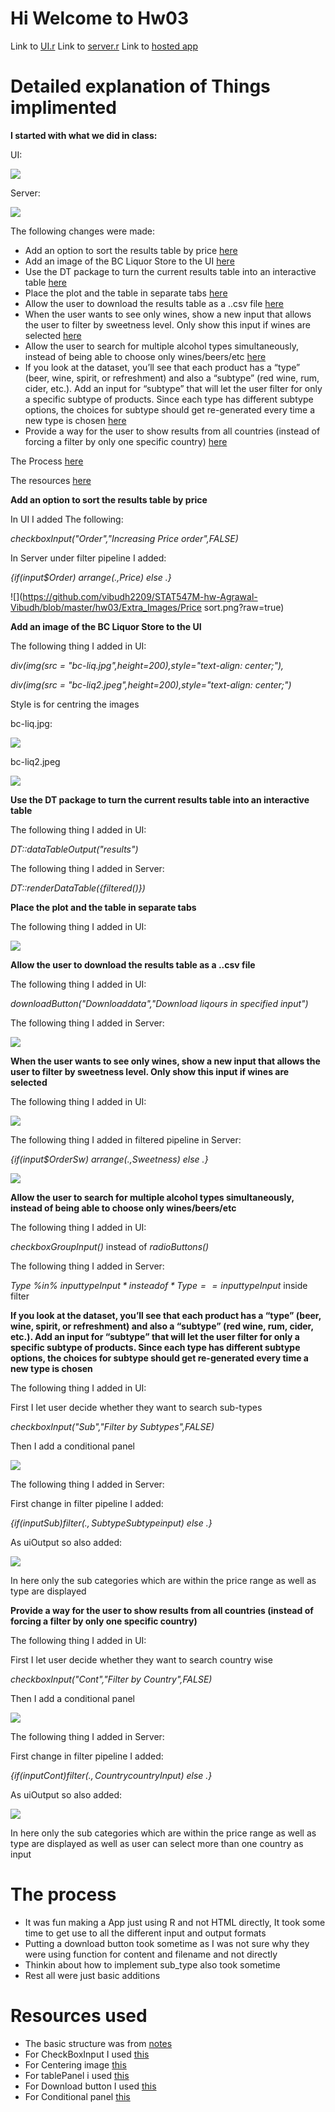 # Hi Welcome to Hw03 

Link to [UI.r](https://github.com/vibudh2209/STAT547M-hw-Agrawal-Vibudh/blob/master/hw03/app/ui.r)
Link to [server.r](https://github.com/vibudh2209/STAT547M-hw-Agrawal-Vibudh/blob/master/hw03/app/server.r)
Link to [hosted app](https://vibudh-applications.shinyapps.io/BC_Liqour/)

# Detailed explanation of Things implimented

**I started with what we did in class:**

UI:

![](https://github.com/vibudh2209/STAT547M-hw-Agrawal-Vibudh/blob/master/hw03/Extra_Images/UI.png?raw=true)

Server:

![](https://github.com/vibudh2209/STAT547M-hw-Agrawal-Vibudh/blob/master/hw03/Extra_Images/Server.png?raw=true)

The following changes were made:

- Add an option to sort the results table by price [here](#Head1)
- Add an image of the BC Liquor Store to the UI [here](#Head2)
- Use the DT package to turn the current results table into an interactive table [here](#Head3)
- Place the plot and the table in separate tabs [here](#Head4)
- Allow the user to download the results table as a ..csv file [here](#Head5)
- When the user wants to see only wines, show a new input that allows the user to filter by sweetness level. Only show this input if wines are selected [here](#Head6)
- Allow the user to search for multiple alcohol types simultaneously, instead of being able to choose only wines/beers/etc [here](#Head7)
- If you look at the dataset, you’ll see that each product has a “type” (beer, wine, spirit, or refreshment) and also a “subtype” (red wine, rum, cider, etc.). Add an input for “subtype” that will let the user filter for only a specific subtype of products. Since each type has different subtype options, the choices for subtype should get re-generated every time a new type is chosen [here](#Head8)
- Provide a way for the user to show results from all countries (instead of forcing a filter by only one specific country) [here](#Head9)


The Process [here](#Head)

The resources [here](#Headd)


<a name=Head1>
</a>

**Add an option to sort the results table by price**

In UI I added The following:

*checkboxInput("Order","Increasing Price order",FALSE)*

In Server under filter pipeline I added:

*{if(input$Order) arrange(.,Price) else .}*

![](https://github.com/vibudh2209/STAT547M-hw-Agrawal-Vibudh/blob/master/hw03/Extra_Images/Price sort.png?raw=true)



<a name=Head2>
</a>

**Add an image of the BC Liquor Store to the UI**

The following thing I added in UI:

*div(img(src = "bc-liq.jpg",height=200),style="text-align: center;"),*

*div(img(src = "bc-liq2.jpeg",height=200),style="text-align: center;")*

Style is for centring the images

bc-liq.jpg:

![](https://github.com/vibudh2209/STAT547M-hw-Agrawal-Vibudh/blob/master/hw03/app/www/bc-liq.jpg?raw=true)


bc-liq2.jpeg

![](https://github.com/vibudh2209/STAT547M-hw-Agrawal-Vibudh/blob/master/hw03/app/www/bc-liq2.jpeg?raw=true)

<a name=Head3>
</a>

**Use the DT package to turn the current results table into an interactive table**

The following thing I added in UI:

*DT::dataTableOutput("results")*

The following thing I added in Server:

*DT::renderDataTable({filtered()})*

<a name=Head4>
</a>

**Place the plot and the table in separate tabs**

The following thing I added in UI:

![](https://github.com/vibudh2209/STAT547M-hw-Agrawal-Vibudh/blob/master/hw03/Extra_Images/Sep_tabs.png?raw=true)

<a name=Head5>
</a>

**Allow the user to download the results table as a ..csv file**

The following thing I added in UI:

*downloadButton("Downloaddata","Download liqours in specified input")*

The following thing I added in Server:

![](https://github.com/vibudh2209/STAT547M-hw-Agrawal-Vibudh/blob/master/hw03/Extra_Images/Download_tab.png?raw=true)


<a name=Head6>
</a>

**When the user wants to see only wines, show a new input that allows the user to filter by sweetness level. Only show this input if wines are selected**

The following thing I added in UI:

![](https://github.com/vibudh2209/STAT547M-hw-Agrawal-Vibudh/blob/master/hw03/Extra_Images/Sweet_tab.png?raw=true)

The following thing I added in filtered pipeline in Server:

*{if(input$OrderSw) arrange(.,Sweetness) else .}*

![](https://github.com/vibudh2209/STAT547M-hw-Agrawal-Vibudh/blob/master/hw03/Extra_Images/Sweetser.png?raw=true)


<a name=Head7>
</a>

**Allow the user to search for multiple alcohol types simultaneously, instead of being able to choose only wines/beers/etc**

The following thing I added in UI:

*checkboxGroupInput()* instead of *radioButtons()*

The following thing I added in Server:

*Type %in% input$typeInput* instead of *Type == input$typeInput* inside filter


<a name=Head8>
</a>

**If you look at the dataset, you’ll see that each product has a “type” (beer, wine, spirit, or refreshment) and also a “subtype” (red wine, rum, cider, etc.). Add an input for “subtype” that will let the user filter for only a specific subtype of products. Since each type has different subtype options, the choices for subtype should get re-generated every time a new type is chosen**

The following thing I added in UI:

First I let user decide whether they want to search sub-types

*checkboxInput("Sub","Filter by Subtypes",FALSE)*

Then I add a conditional panel 

![](https://github.com/vibudh2209/STAT547M-hw-Agrawal-Vibudh/blob/master/hw03/Extra_Images/Subtyp.png?raw=true)

The following thing I added in Server:

First change in filter pipeline I added:

*{if(input$Sub) filter(.,Subtype %in% input$Subtypeinput) else .}*

As uiOutput so also added:

![](https://github.com/vibudh2209/STAT547M-hw-Agrawal-Vibudh/blob/master/hw03/Extra_Images/SubtypSer.png?raw=true)

In here only the sub categories which are within the price range as well as type are displayed


<a name=Head9>
</a>

**Provide a way for the user to show results from all countries (instead of forcing a filter by only one specific country)**

The following thing I added in UI:

First I let user decide whether they want to search country wise

*checkboxInput("Cont","Filter by Country",FALSE)*

Then I add a conditional panel 

![](https://github.com/vibudh2209/STAT547M-hw-Agrawal-Vibudh/blob/master/hw03/Extra_Images/country.png?raw=true)

The following thing I added in Server:

First change in filter pipeline I added:

*{if(input$Cont) filter(.,Country %in% input$countryInput) else .}*

As uiOutput so also added:

![](https://github.com/vibudh2209/STAT547M-hw-Agrawal-Vibudh/blob/master/hw03/Extra_Images/country1.png?raw=true)

In here only the sub categories which are within the price range as well as type are displayed as well as user can select more than one country as input

<a name=Head>
</a>

# The process

- It was fun making a App just using R and not HTML directly, It took some time to get use to all the different input and output formats
- Putting a download button took sometime as I was not sure why they were using function for content and filename and not directly
- Thinkin about how to implement sub_type also took sometime
- Rest all were just basic additions

<a name=Headd>
</a>

# Resources used

- The basic structure was from [notes](http://stat545.com/shiny01_activity.html#final-shiny-app-code)
- For CheckBoxInput I used [this](https://shiny.rstudio.com/reference/shiny/latest/checkboxInput.html)
- For Centering image [this](https://stackoverflow.com/questions/34663099/how-to-center-an-image-in-a-shiny-app)
- For tablePanel i used [this](https://shiny.rstudio.com/reference/shiny/1.0.5/tabsetPanel.html)
- For Download button I used [this](https://shiny.rstudio.com/reference/shiny/0.14/downloadHandler.html)
- For Conditional panel [this](https://shiny.rstudio.com/reference/shiny/0.11/conditionalPanel.html)



